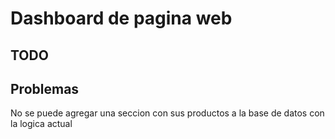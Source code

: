# Dashboard de pagina web

## TODO

## Problemas

No se puede agregar una seccion con sus productos a la base de datos con la logica actual
